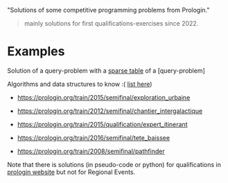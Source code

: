 "Solutions of some competitive programming problems from Prologin."

> mainly solutions for first qualifications-exercises since 2022. 

# Examples
Solution of a query-problem with a [sparse table](https://github.com/Adrien-No/prologin-ocaml-solutions/tree/master/2024/qualifs/p4) of a [query-problem]


Algorithms and data structures to know :( [list here](https://prologin.org/forum/entrainement-3/les-algorithmes-et-structures-de-donnees-a-connaitre-950/))
- https://prologin.org/train/2015/semifinal/exploration_urbaine

- https://prologin.org/train/2012/semifinal/chantier_intergalactique

- https://prologin.org/train/2015/qualification/expert_itinerant

- https://prologin.org/train/2016/semifinal/tete_baissee

- https://prologin.org/train/2008/semifinal/pathfinder



Note that there is solutions (in pseudo-code or python) for qualifications in [prologin website](https://prologin.org/archives/) but not for Regional Events.
